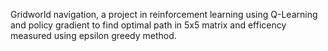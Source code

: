 Gridworld navigation, a project in reinforcement learning using Q-Learning and policy gradient to find optimal path in 5x5 matrix and efficency measured using epsilon greedy method.
